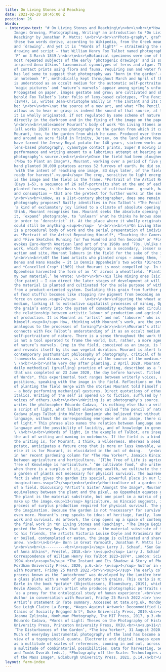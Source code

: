```yaml
---
title: On Living Stones and Reaching
date: 2021-02-20 10:45:00 Z
position: 26
Words:
- interview-text: "# On Living Stones and Reaching\n\n<br>\n<br>\n*How to Plant an
    Image: Growing, Photographing, Writing* an introduction to *On Living Stones and
    Reaching* by Jonathan P. Watts: \n<br>\n<br>\n*Photo-graphy*, grafted. Individually
    these two words derive, according to Wikipedia, from the Greek meaning ‘light’
    and ‘drawing’. And yet it is ‘*Words of light*’ – straitening the difference between
    drawing and script – that William Henry Fox Talbot named photography in notebook
    ‘P’ on 3 March 1839.\n<br>\n<br>\nBotanical specimens were one of Fox Talbot’s
    most repeated subjects of the early ‘photogenic drawings’ and is said to have
    inspired Anna Atkins’ taxonomical cyanotypes of ferns and algae. The early abundance
    of contact prints using flora and fauna, requiring sun and water for processing,
    has led some to suggest that photography was ‘born in the garden’.<sup>1</sup>\n<br>\n<br>\nElsewhere
    in notebook ‘P’, methodically kept throughout March and April of that year, photography
    is understood as an occult medium for the automatic self-portraiture of nature:
    ‘magic pictures’ and ‘nature’s marvels’ appear among spring’s unfurling leaves.<sup>2</sup>
    Propagated on paper, images gestate and grow; are cultivated and shared. \n<br>\n<br>\nTo
    behold Fox Talbot’s later folio of lens-based calotypes, *The Pencil of Nature*
    (1844), is, writes Jean-Christophe Bailly in *The Instant and its Shadow*, to
    be: \n<br>\n<br>\nat the source of a new art, and what *The Pencil of Nature*
    allows us to hear or grasp is indeed the sound of that source, at the place where
    it is wholly originated, if not regulated by some scheme of nature at work, functioning
    directly in the darkroom and in the fixing of the image on the paper.<sup>3</sup>
    \n<br>\n<br>\nAlexander Mourant’s body of work *On Living Stones and Reaching*
    (all works 2020) returns photography to the garden from which it came. It returned
    Mourant, too, to the garden from which he came. Produced over three months in
    and around an acre field in Trinity, Jersey, on the land where Mourant’s family
    have farmed the Jersey Royal potato for 140 years, sixteen works across analogue
    lens-based photography, cyanotype contact prints, Super 8 moving image, co-ordinated
    performance and writing amount to a laborious attempt at hearing and grasping
    photography’s source.\n<br>\n<br>\nOnce the field had been ploughed and furrowed
    (*How to Plant an Image*), Mourant, working over a period of five gruelling days,
    hand planted 30,000 potatoes across 52 furrows of earth. He did so, he explains,
    ‘with the intent of reaching one image, 83 days later, of the field matured, and
    ready for harvest’.<sup>4</sup> The crop, sensitive to light energy and water,
    is the image and the field is the frame. *Portrait of the Artist Repeating Himself*
    (Days 1–5), a sequence of 26 self-portraits shot at the end of each two rows of
    planted furrow, is the basis for stages of cultivation – growth, harvest, circulation
    and consumption – that are the pretext for further works in the series.<sup>5</sup>
    \n<br>\n<br>\nHow, as a 21st-century photographer, does one remain alert to what
    photography proposes? Bailly identifies in Fox Talbot’s *The Pencil of Nature*
    ‘a kind of exclamatory joy linked to a climate of absolute opening’, which, I
    think, Mourant recognises too. Mourant seeks the absolute opening to, as he puts
    it, ‘expand’ photography, to ‘unlearn’ what he thinks he knows about photography
    in order to ‘derestrict’ it. At the place where it wholly originated, photography
    could still be anything.<sup>6</sup>  \n<br>\n<br>\n*On Living Stones and Reaching*
    is a procedural body of work and the serial presentation of individual works such
    as *Portrait of the Artist Repeating Himself*, *Teaching the Camera How to Carry*,
    and *Five Sketches Running for Two Hundred and Ten Seconds* or *Five Furrows*
    evokes Euro-North American land art of the 1960s and ‘70s. Unlike much of this
    work, which often regarded the photograph as a secondary, lesser souvenir of the
    action and site, Mourant labours in the field for the sake of the image alone.
    \n<br>\n<br>\nOf the land artists who planted crops – among them, famously, Agnes
    Denes and Hans Haacke – it is Dennis Oppenheim’s two works *Directed Seeding*
    and *Cancelled Crop* (1969) that Mourant is most compelled by. In the latter,
    Oppenheim harvested the form of an ‘X’ across a wheatfield. ‘Planting and cultivating
    my own material,’ he wrote: \n<br>\n<br>\nis like mining ones [sic] own pigment
    (for paint) – I can direct the later stages of development at will. In this case
    the material is planted and cultivated for the sole purpose of withholding it
    from a product-oriented system. Isolating this grain from further processing (production
    of food stuffs) becomes like stopping raw pigment from becoming an illusionistic
    force on canvas.<sup>7</sup>    \n<br>\n<br>\nFiguring the wheat as an artistic
    medium, linking it to extractive capitalist processes of mining, Oppenheim withholds
    the grain’s entry into the system of commodity exchange and circulation, questioning
    the relationship between artistic labour of production and agricultural labour
    of production. It is Mourant as ‘artist’ and not ‘labourer’ who is portrayed repeating
    himself.<sup>8</sup> How, thinking with Mourant’s work, are the processes of photography
    analogous to the processes of farming?\n<br>\n<br>\nMourant’s attitude to photography
    connects with Fox Talbot’s understanding of it as an occult medium for the automatic
    self-portraiture of nature. There is a sense throughout the work that the camera
    is not a tool operated to frame the world, but, rather, a more agential recipient
    of nature’s marvels. Crop in the field, conceived as an image, is living and growing
    and reveals itself by its own vegetal duration. Mourant is alert to the way a
    contemporary posthumanist philosophy of photography, critical of human-centric
    frameworks and discourses, is already at the source of the medium.<sup>9</sup>
    \ \n<br>\n<br>\nThe very day after planting, 2 April 2020, Mourant commenced a
    daily methodical (gruelling) practice of writing, described as a ‘durational text’,
    that was completed on 23 June 2020, the day before harvest. Titled *The Wilderness
    of Words*, this experimental text ranges between writerly voices, registers and
    positions, speaking with the image in the field. Reflections on the experience
    of planting the field merge with the stories Mourant told himself as he planted
    – a body performing mechanical gestures. Direct quotations of others appear in
    italics. Writing of the self is opened up to fiction, suffused by the cacophonous
    voices of others.\n<br>\n<br>\nWriting is at photography's source. ‘Photography,’
    writes the philosopher Eduardo Cadava, ‘is nothing else than a writing of light,
    a script of light, what Talbot elsewhere called “the pencil of nature”.’<sup>10</sup>
    Cadava plugs Talbot into Walter Benjamin who believed that without the event of
    language, without the corresponding emergence of an image, there can be no history:\n<br>\n<br>\n*Words
    of light.* This phrase also names the relation between language and light, between
    language and the possibility of lucidity, and of knowledge in general.<sup>11</sup>
    \ \n<br>\n<br>\nWords of light, in the example of Talbot, are inseparable from
    the act of writing and naming in notebooks. If the field is a kind of cultivation,
    the writing is, for Mourant, I think, a wilderness. Whereas a seed, such as a
    potato, anticipates a future crop that is more or less knowable, writing, whatever
    else it is for Mourant, is elucidated in the act of doing.   \n<br>\n<br>\nWriting
    in her recent gardening column for *The New Yorker*, Jamaica Kincaid differentiated
    between agriculture and horticulture. ‘[T]he Tree of Life is agriculture and the
    Tree of Knowledge is horticulture.’ ‘We cultivate food,’ she writes:\n<br>\n<br>\nand
    when there is a surplus of it, producing wealth, we cultivate the spaces of contemplation,
    a garden of plants not necessary for physical survival. The awareness of that
    fact is what gives the garden its special, powerful place in our lives and our
    imaginations.<sup>12</sup>\n<br>\n<br>\nHorticulture of a garden is not agriculture
    of a field. Discussing *Artist’s Sister Amongst the Image*, Mourant proposes an
    equivalency between the plant and the pixel, as Oppenheim equates grain and pigment.
    The plant is the material substrate, but one pixel in a matrix of pixels that
    make up the image.<sup>13</sup> Agriculture, as Kincaid suggests, is a calculated
    process of surplus production required for physical survival. The garden fuels
    the imagination. Because the garden is not *necessary* for survival it is cherished
    even more. Mourant’s crop speaks to ideas of heritage, family, land, necessary
    work and survival. As artwork, the crop opens up a space of contemplation.  \n<br>\n<br>\nFor
    the final work in *On Living Stones and Reaching*, *The Image Begins Anew*, Mourant
    posted the Jersey Royals that he grew – the material substrate of the image –
    to his friends, the artists Victoria Louise Doyle and Krasimira Butseva. Planted
    or boiled, contemplated or eaten, the image is cultivated and shared, and begins
    anew. \n<br>\n<br>\n– Born in Great Yarmouth, Jonathan P. Watts lives in Norwich.
    \n<br>\n<br>\n---------<br>\n<sup>1</sup> Larry J. Schaaf, *Sun Gardens: The Cyanotypes
    of Anna Atkins*, Prestel, 2018.<br> \n<sup>2</sup> Larry J. Schaaf (ed.), *Selected
    Correspondence of William Henry Fox Talbot 1823–1874*, London: Science Museum,
    1994.<br>\n<sup>3</sup> *The Instant and Its Shadow: A Story of Photography*,
    Fordham University Press, 2020, p.6.<br> \n<sup>4</sup> Author in conversation
    with Mourant, Friday 25 March 2022.<br>\n<sup>5</sup> The early colour photographic
    process known as the ‘autochrome’ was developed by the Lumière brothers by coating
    a glass plate with a wash of potato starch grains. This curio is missed by Rebecca
    Earle in the book *potato* (ObjectLessons, Bloomsbury, 2019), which opens with
    Kevin Abosch, an Irish artist who produces photographic portraits of potatoes
    ‘as a proxy for the ontological study of human experience’.<br>\n<sup>6</sup>
    Author in conversation with Mourant, Friday 25 March 2022.<br> \n<sup>7</sup>
    Artist’s statement in Tate summary. Accessed at tate.org.uk, Monday 4 April 2022.<br>\n<sup>8</sup>
    See Leigh Claire La Berge, *Wages Against Artwork: Decommodified Labor and the
    Claims of Socially Engaged Art*, Duke University Press, 2019.<br><sup>9</sup>
    Joanna Zylinska, Nonhuman Photography, The MIT Press, 2017, p.3.<br><sup>10</sup>
    Eduardo Cadava, *Words of Light: Theses on the Photography of History*, Princeton
    University Press, Princeton University Press, XVIU.<br>\n<sup>11</sup> Ibid.<br>\n<sup>12</sup>
    ‘The Disturbances of the Garden’, *The New Yorker*, 31 August 2020.<br>\n<sup>13</sup>
    Much of everyday instrumental photography of the land has become a drone’s eye
    view of a topographical quanta. Electronic and digital images open up any image
    as a multitude of scales of references, zooming in and out, across pixel spaces,
    a multitude of combinatorial possibilities. Data for harvesting. See Jussi Parikka
    and Tomáš Dvorák (eds.), *Photography off the Scale: Technologies and Theories
    of the Mass Image*, Edinburgh University Press, 2021, p.14.\n<br>\n<br>"
layout: farm-index
---
```


